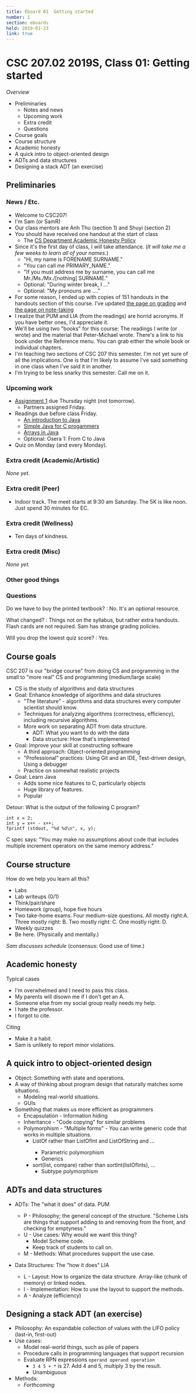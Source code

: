 ```yaml
---
title: Eboard 01  Getting started
number: 1
section: eboards
held: 2019-01-23
link: true
---
```

CSC 207.02 2019S, Class 01:  Getting started
============================================

_Overview_

* Preliminaries
    * Notes and news
    * Upcoming work
    * Extra credit
    * Questions
* Course goals
* Course structure
* Academic honesty
* A quick intro to object-oriented design
* ADTs and data structures
* Designing a stack ADT (an exercise)

Preliminaries
-------------

### News / Etc.

* Welcome to CSC207!
* I'm Sam (or SamR)
* Our class mentors are Anh Thu (section 1) and Shuyi (section 2)
* You should have received one handout at the start of class
    * The [CS Department Academic Honesty Policy](http://www.cs.grinnell.edu/academic-honesty-policy)
* Since it's the first day of class, I will take attendance.  (_It will take
  me a few weeks to learn all of your names._)
    * "Hi, my name is FORENAME SURNAME."
    * "You can call me PRIMARY_NAME."
    * "If you must address me by surname, you can call me
      Mr./Ms./Mx./[nothing] SURNAME."
    * Optional: "During winter break, I ..."
    * Optional: "My pronouns are ...."
* For some reason, I ended up with copies of 151 handouts in the handouts
  section of this course.  I've updated [the page on
  grading](../handouts/grading) and [the page on note-taking](taking-notes)
* I realize that PUM and LIA (from the readings) are horrid acronyms.  If
  you have better ones, I'd appreciate it.
* We'll be using two "books" for this course: The readings I write (or
  wrote) and the material that Peter-Michael wrote.  There's a link
  to his book under the Reference menu.  You can grab either the whole
  book or individual chapters.
* I'm teaching two sections of CSC 207 this semester.  I'm not yet sure
  of all the implications.  One is that I'm likely to assume I've said
  something in one class when I've said it in another.
* I'm trying to be less snarky this semester.  Call me on it.

### Upcoming work

* [Assignment 1](../assignments/assignment01) due Thursday night (not tomorrow).
    * Partners assigned Friday.
* Readings due before class Friday.
    * [An introduction to Java](../readings/intro-java)
    * [Simple Java for C progammers](../readings/simple-java-c)
    * [Arrays in Java](../readings/arrays)
    * Optional: Osera 1: From C to Java
* Quiz on Monday (and every Monday).

### Extra credit (Academic/Artistic)

_None yet._

### Extra credit (Peer)

* Indoor track.  The meet starts at 9:30 am Saturday.  The 5K is like 
  noon.  Just spend 30 minutes for EC.

### Extra credit (Wellness)

* Ten days of kindness.

### Extra credit (Misc)

_None yet._

### Other good things

### Questions

Do we have to buy the printed textbook?
  : No.  It's an optional resource.

What changed?
  : Things not on the syllabus, but rather extra handouts.  
    Flash cards are not required.  Sam has strange grading policies.

Will you drop the lowest quiz score?
  : Yes.

Course goals
------------

CSC 207 is our "bridge course" from doing CS and programming in the small
to "more real" CS and programming (medium/large scale)

* CS is the study of algorithms and data structures
* Goal: Enhance knowledge of algorithms and data structures
    * "The literature" - algorithms and data structures every computer
      scientist should know.
    * Techniques for analyzing algorithms (correctness, efficiency),
      including recursive algorithms.
    * More work on separating ADT from data structure.
        * ADT: What you want to do with the data
        * Data structure: How that's implemented
* Goal: Improve your skill at constructing software
    * A third approach: Object-oriented programming
    * "Professional" practices: Using Git and an IDE, Test-driven design,
      Using a debugger
    * Practice on somewhat realistic projects
* Goal: Learn Java
    * Adds some nice features to C, particularly objects
    * Huge library of features.
    * Popular

Detour: What is the output of the following C program?

    int x = 2;
    int y = x++ - x++;
    fprintf (stdout, "%d %d\n", x, y);

C spec says: "You may make no assumptions about code that includes
multiple increment operators on the same memory address."

Course structure
----------------

How do we help you learn all this?

* Labs
* Lab writeups (0/1)
* Think/pair/share
* Homework (group), hope five hours
* Two take-home exams.  Four medium-size questions.  All mostly right:A.
  Three mostly right: B.  Two mostly right: C.  One mostly right: D.
* Weekly quizzes
* Be here.  (Physically and mentally.)

_Sam discusses schedule_ (consensus: Good use of time.)

Academic honesty
----------------

Typical cases

* I'm overwhelmed and I need to pass this class.
* My parents will disown me if I don't get an A.
* Someone else from my social group really needs my help.
* I hate the professor.
* I forgot to cite.

Citing

* Make it a habit.
* Sam is unlikely to report minor violations.

A quick intro to object-oriented design
---------------------------------------

* Object: Something with state and operations.
* A way of thinking about program design that naturally matches some
  situations.
    * Modeling real-world situations.
    * GUIs
* Something that makes us more efficient as programmers
    * Encapsulation - Information hiding 
    * Inheritance - "Code copying" for similar problems
    * Polymorphism - "Multiple forms" - You can write generic code
      that works in multiple situations.
         * ListOf<X> rather than ListOfInt and ListOfString and ...
             * Parametric polymorphism
             * Generics
         * sort(list, compare) rather than sortInt(listOfInts), ...
             * Subtype polymorphism

ADTs and data structures
------------------------

* ADTs: The "what it does" of data.  PUM
    * P - Philosophy; the general concept of the structure.
          "Scheme Lists are things that support adding to and removing
           from the front, and checking for emptyness."
    * U - Use cases: Why would we want this thing?
        * Model Scheme code.
        * Keep track of students to call on.
    * M - Methods: What procedures support the use case.
       
* Data Structures: The "how it does" LIA
    * L - Layout: How to organize the data structure.  Array-like (chunk
      of memory) or linked nodes.
    * I - Implementation: How to use the layout to support the methods.
    * A - Analyze (efficiency)

Designing a stack ADT (an exercise)
-----------------------------------

* Philosophy: An expandable collection of values with the LIFO policy
  (last-in, first-out)
* Use cases:
    * Model real-world things, such as pile of papers
    * Procedure calls in programming languages that support recursion
    * Evaluate RPN expressions `operand operand operation` 
        * `3 4 5 + *` is 27.  Add 4 and 5, multiply 3 by the result.
        * Unambiguous
* Methods:
    * _Forthcoming_


